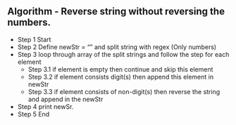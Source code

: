 ## Algorithm - Reverse string without reversing the numbers.
- Step 1 Start
- Step 2 Define newStr  = “” and split string with regex (Only numbers)
- Step 3 loop through array of the split strings and follow the step for each element
	- Step 3.1 if element is empty then continue and skip this element
	- Step 3.2 if element consists digit(s) then append this element in newStr 
	- Step 3.3 if element consists of non-digit(s) then reverse the string and append in the newStr
- Step 4 print newSr. 
- Step 5 End
